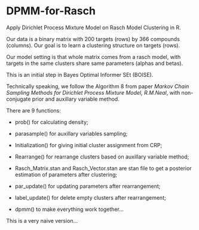 # DPMM-for-Rasch
Apply Dirichlet Process Mixture Model on Rasch Model Clustering in R.

Our data is a binary matrix with 200 targets (rows) by 366 compounds (columns). Our goal is to learn a clustering structure on targets (rows).

Our model setting is that whole matrix comes from a rasch model, with targets in the same clusters share same parameters (alphas and betas). 

This is an initial step in Bayes Optimal Informer SEt (BOISE).

Technically speaking, we follow the Algorithm 8 from paper *Markov Chain Sampling Methods for Dirichlet Process Mixture Model, R.M.Neal*, with non-conjugate prior and auxillary variable method.

There are 9 functions: 

* prob() for calculating density;

* parasample() for auxillary variables sampling;

* Initialization() for giving initial cluster assignment from CRP;

* Rearrange() for rearrange clusters based on auxillary variable method;

* Rasch_Matrix.stan and Rasch_Vector.stan are stan file to get a posterior estimation of parameters after clustering;

* par_update() for updating parameters after rearrangement;

* label_update() for delete empty clusters after rearrangement;

* dpmm() to make everything work together...

This is a very naive version...
